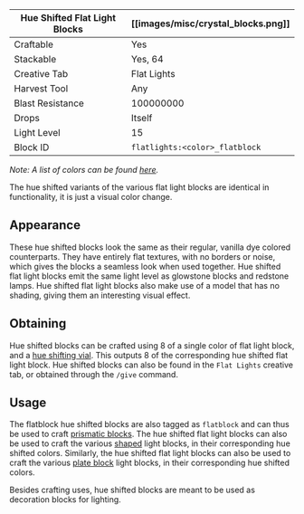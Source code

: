 | Hue Shifted Flat Light Blocks | [[images/misc/crystal_blocks.png]] |
|-------------------------------|------------------------------------|
| Craftable                     | Yes                                |
| Stackable                     | Yes, 64                            |
| Creative Tab                  | Flat Lights                        |
| Harvest Tool                  | Any                                |
| Blast Resistance              | 100000000                          |
| Drops                         | Itself                             |
| Light Level                   | 15                                 |
| Block ID                      | `flatlights:<color>_flatblock`     |

_Note: A list of colors can be found [here](Colors)._

The hue shifted variants of the various flat light blocks are identical in functionality, it is just a visual color change.

## Appearance
These hue shifted blocks look the same as their regular, vanilla dye colored counterparts. They have entirely flat textures, with no borders or noise, which gives the blocks a seamless look when used together. Hue shifted flat light blocks emit the same light level as glowstone blocks and redstone lamps. Hue shifted flat light blocks also make use of a model that has no shading, giving them an interesting visual effect.

## Obtaining
Hue shifted blocks can be crafted using 8 of a single color of flat light block, and a [hue shifting vial](Hue-Shifting-Vial). This outputs 8 of the corresponding hue shifted flat light block. Hue shifted blocks can also be found in the `Flat Lights` creative tab, or obtained through the `/give` command.

## Usage
The flatblock hue shifted blocks are also tagged as `flatblock` and can thus be used to craft [prismatic blocks](Prismatic-Block). The hue shifted flat light blocks can also be used to craft the various [shaped](Block-Shapes.md) light blocks, in their corresponding hue shifted colors. Similarly, the hue shifted flat light blocks can also be used to craft the various [plate block](Block-Types.md) light blocks, in their corresponding hue shifted colors.

Besides crafting uses, hue shifted blocks are meant to be used as decoration blocks for lighting.